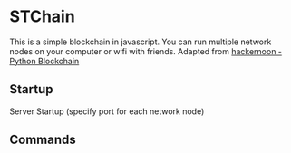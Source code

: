 # STChain

This is a simple blockchain in javascript.
You can run multiple network nodes on your computer or wifi with friends.
Adapted from [hackernoon - Python Blockchain](https://hackernoon.com/learn-blockchains-by-building-one-117428612f46)


## Startup

Server Startup (specify port for each network node)

## Commands


